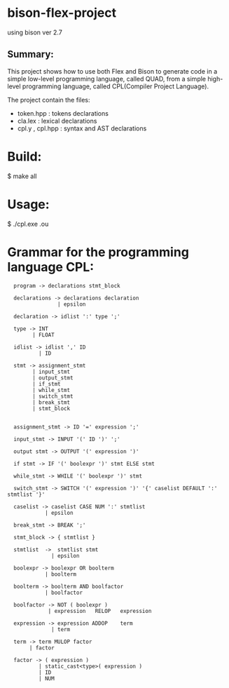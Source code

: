 # bison-flex-project
using bison ver 2.7
## Summary:
This project shows how to use both Flex and Bison to generate code in a simple low-level programming language, 
called QUAD, from a simple high-level programming language, called CPL(Compiler Project Language).

The project contain the files:
  - token.hpp : tokens declarations
  - cla.lex   : lexical declarations
  - cpl.y , cpl.hpp : syntax and AST declarations


# Build:
$ make all


# Usage: 
$ ./cpl.exe <input-file-name>.ou


# Grammar for the programming language CPL:

      program -> declarations stmt_block 

      declarations -> declarations declaration
                    | epsilon

      declaration -> idlist ':' type ';'

      type -> INT
            | FLOAT

      idlist -> idlist ',' ID
              | ID

      stmt -> assignment_stmt
            | input_stmt
            | output_stmt
            | if_stmt
            | while_stmt
            | switch_stmt
            | break_stmt 
            | stmt_block


      assignment_stmt -> ID '=' expression ';'

      input_stmt -> INPUT '(' ID ')' ';' 

      output stmt -> OUTPUT '(' expression ')'

      if stmt -> IF '(' boolexpr ')' stmt ELSE stmt 

      while_stmt -> WHILE '(' boolexpr ')' stmt

      switch_stmt -> SWITCH '(' expression ')' '{' caselist DEFAULT ':' stmtlist '}'

      caselist -> caselist CASE NUM ':' stmtlist
                | epsilon

      break_stmt -> BREAK ';'

      stmt_block -> { stmtlist }

      stmtlist	->	stmtlist stmt
                  | epsilon

      boolexpr -> boolexpr OR boolterm
                | boolterm

      boolterm -> boolterm AND boolfactor 
                | boolfactor

      boolfactor ->	NOT ( boolexpr )
                 | expression	RELOP	expression

      expression -> expression ADDOP	term
                  | term

      term -> term MULOP factor
           | factor

      factor -> ( expression )
              | static_cast<type>( expression )
              | ID
              | NUM

